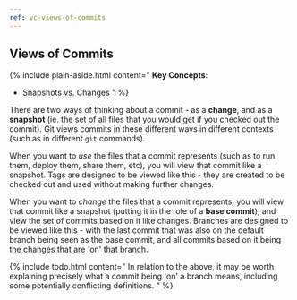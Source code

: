 ```yaml
---
ref: vc-views-of-commits
---
```


## Views of Commits

{% include plain-aside.html content="
**Key Concepts**:

- Snapshots vs. Changes
" %}

There are two ways of thinking about a commit - as a **change**, and as a **snapshot** (ie. the set of all files that you would get if you checked out the commit). Git views commits in these different ways in different contexts (such as in different `git` commands).

When you want to *use* the files that a commit represents (such as to run them, deploy them, share them, etc), you will view that commit like a snapshot. Tags are designed to be viewed like this - they are created to be checked out and used without making further changes.

When you want to *change* the files that a commit represents, you will view that commit like a snapshot (putting it in the role of a **base commit**), and view the set of commits based on it like changes. Branches are designed to be viewed like this - with the last commit that was also on the default branch being seen as the base commit, and all commits based on it being the changes that are 'on' that branch.

{% include todo.html content="
In relation to the above, it may be worth explaining precisely what a commit being 'on' a branch means, including some potentially conflicting definitions.
" %}
